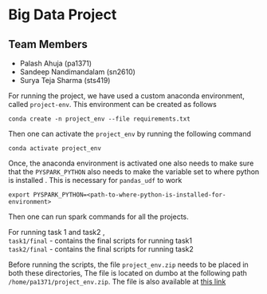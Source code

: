 # Big Data Project

## Team Members
- Palash Ahuja (pa1371)
- Sandeep Nandimandalam (sn2610)
- Surya Teja Sharma (sts419)

For running the project, we have used a custom anaconda environment, called `project-env`. This environment can be created as follows

```
conda create -n project_env --file requirements.txt
```
Then one can activate the `project_env` by running the following command 
```
conda activate project_env
```
Once, the anaconda environment is activated one also needs to make sure that the ```PYSPARK_PYTHON``` also needs to make the variable set to where python is installed . This is necessary for `pandas_udf` to work
```
export PYSPARK_PYTHON=<path-to-where-python-is-installed-for-environment>
```
Then one can run spark commands for all the projects.

For running task 1 and task2 ,  
`task1/final` - contains the final scripts for running task1  
`task2/final` - contains the final scripts for running task2


Before running the scripts, the file `project_env.zip` needs to be placed in both these directories, The file is located on dumbo at the 
following path `/home/pa1371/project_env.zip`. The file is also available at [this link](https://drive.google.com/open?id=1x3KvnNtGIQZhV-FH3BmezxOmtG89QW-l)



